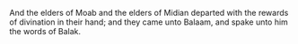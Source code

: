 And the elders of Moab and the elders of Midian departed with the rewards of divination in their hand; and they came unto Balaam, and spake unto him the words of Balak.
